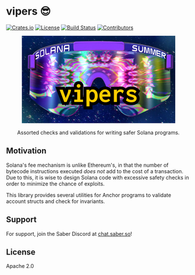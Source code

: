 # vipers 😎

[![Crates.io](https://img.shields.io/crates/v/vipers?style=flat-square)](https://crates.io/crates/vipers)
[![License](https://img.shields.io/badge/license-Apache%202.0-blue?style=flat-square)](https://github.com/saber-hq/vipers/blob/master/LICENSE-APACHE)
[![Build Status](https://img.shields.io/github/workflow/status/saber-hq/vipers/Rust/master?style=flat-square)](https://github.com/saber-hq/vipers/actions/workflows/rust.yml?query=branch%3Amaster)
[![Contributors](https://img.shields.io/github/contributors/saber-hq/vipers?style=flat-square)](https://github.com/saber-hq/vipers/graphs/contributors)

<p align="center">
    <img src="/images/banner.png" />
</p>

<p align="center">
    Assorted checks and validations for writing safer Solana programs.
</p>

## Motivation

Solana's fee mechanism is unlike Ethereum's, in that the number of bytecode instructions executed _does not_ add to the cost of a transaction. Due to this, it is wise to design Solana code with excessive safety checks in order to minimize the chance of exploits.

This library provides several utilities for Anchor programs to validate account structs and check for invariants.

## Support

For support, join the Saber Discord at [chat.saber.so](https://chat.saber.so)!

## License

Apache 2.0
